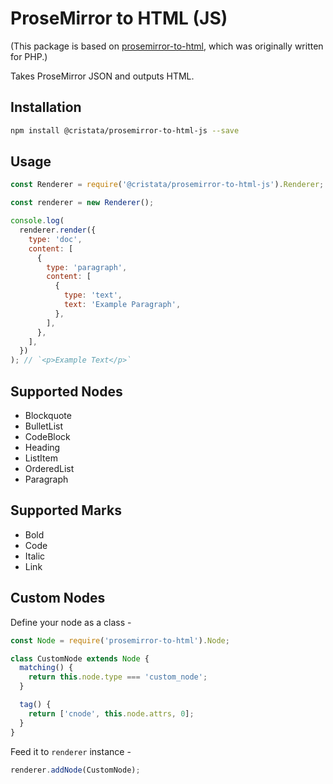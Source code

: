 # ProseMirror to HTML (JS)

(This package is based on [prosemirror-to-html](https://github.com/ueberdosis/prosemirror-to-html), which was originally written for PHP.)

Takes ProseMirror JSON and outputs HTML.

## Installation

```bash
npm install @cristata/prosemirror-to-html-js --save
```

## Usage

```js
const Renderer = require('@cristata/prosemirror-to-html-js').Renderer;

const renderer = new Renderer();

console.log(
  renderer.render({
    type: 'doc',
    content: [
      {
        type: 'paragraph',
        content: [
          {
            type: 'text',
            text: 'Example Paragraph',
          },
        ],
      },
    ],
  })
); // `<p>Example Text</p>`
```

## Supported Nodes

- Blockquote
- BulletList
- CodeBlock
- Heading
- ListItem
- OrderedList
- Paragraph

## Supported Marks

- Bold
- Code
- Italic
- Link

## Custom Nodes

Define your node as a class -

```js
const Node = require('prosemirror-to-html').Node;

class CustomNode extends Node {
  matching() {
    return this.node.type === 'custom_node';
  }

  tag() {
    return ['cnode', this.node.attrs, 0];
  }
}
```

Feed it to `renderer` instance -

```js
renderer.addNode(CustomNode);
```
